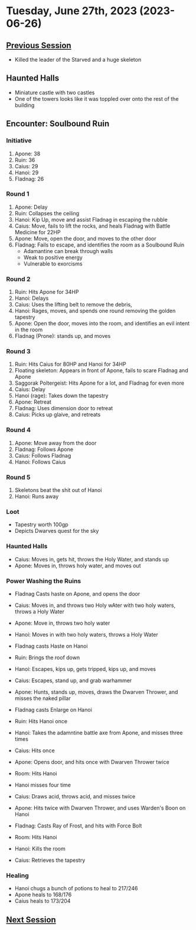 # Tuesday, June 27th, 2023 (2023-06-26)

## [Previous Session](./2023-05-25.md)

- Killed the leader of the Starved and a huge skeleton

## Haunted Halls

- Miniature castle with two castles
- One of the towers looks like it was toppled over onto the rest of the building

## Encounter: Soulbound Ruin

### Initiative

1. Apone: 38
1. Ruin: 36
1. Caius: 29
1. Hanoi: 29
1. Fladnag: 26

### Round 1

1. Apone: Delay
1. Ruin: Collapses the ceiling
1. Hanoi: Kip Up, move and assist Fladnag in escaping the rubble
1. Caius: Move, fails to lift the rocks, and heals Fladnag with Battle Medicine for 22HP
1. Apone: Move, open the door, and moves to the other door
1. Fladnag: Fails to escape, and identifies the room as a Soulbound Ruin
   - Adamantine can break through walls
   - Weak to positive energy
   - Vulnerable to exorcisms

### Round 2

1. Ruin: Hits Apone for 34HP
1. Hanoi: Delays
1. Caius: Uses the lifting belt to remove the debris, 
1. Hanoi: Rages, moves, and spends one round removing the golden tapestry 
1. Apone: Open the door, moves into the room, and identifies an evil intent in the room
1. Fladnag (Prone): stands up, and moves

### Round 3

1. Ruin: Hits Caius for 80HP and Hanoi for 34HP
1. Floating skeleton: Appears in front of Apone, fails to scare Fladnag and Apone
1. Saggorak Poltergeist: Hits Apone for a lot, and Fladnag for even more
1. Caius: Delay
1. Hanoi (rage): Takes down the tapestry
1. Apone: Retreat
1. Fladnag: Uses dimension door to retreat
1. Caius: Picks up glaive, and retreats

### Round 4

1. Apone: Move away from the door
1. Fladnag: Follows Apone
1. Caius: Follows Fladnag
1. Hanoi: Follows Caius

### Round 5

1. Skeletons beat the shit out of Hanoi
2. Hanoi: Runs away

### Loot

- Tapestry worth 100gp
- Depicts Dwarves quest for the sky

### Haunted Halls

- Caius: Moves in, gets hit, throws the Holy Water, and stands up
- Apone: Moves in, throws holy water, and moves out

### Power Washing the Ruins

- Fladnag Casts haste on Apone, and opens the door
- Caius: Moves in, and throws two Holy wAter with two holy waters, throws a Holy Water
- Apone: Move in, throws two holy water
- Hanoi: Moves in with two holy waters, throws a Holy Water
  
- Fladnag casts Haste on Hanoi
- Ruin: Brings the roof down
- Hanoi: Escapes, kips up, gets tripped, kips up, and moves
- Caius: Escapes, stand up, and grab warhammer
- Apone: Hunts, stands up, moves, draws the Dwarven Thrower, and misses the naked pillar

- Fladnag casts Enlarge on Hanoi
- Ruin: Hits Hanoi once
- Hanoi: Takes the adamntine battle axe from Apone, and misses three times
- Caius: Hits once
- Apone: Opens door, and hits once with Dwarven Thrower twice

- Room: Hits Hanoi
- Hanoi misses four time
- Caius: Draws acid, throws acid, and misses twice
- Apone: Hits twice with Dwarven Thrower, and uses Warden's Boon on Hanoi
- Fladnag: Casts Ray of Frost, and hits with Force Bolt

- Room: Hits Hanoi
- Hanoi: Kills the room
- Caius: Retrieves the tapestry

### Healing

- Hanoi chugs a bunch of potions to heal to 217/246
- Apone heals to 168/176
- Caius heals to 173/204

## [Next Session](./2023-07-05.md)
